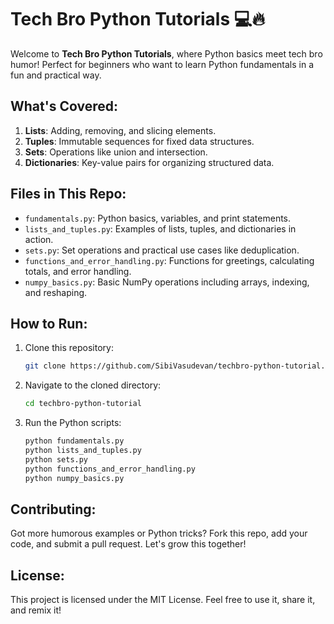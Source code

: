 # Tech Bro Python Tutorials 💻🔥

Welcome to **Tech Bro Python Tutorials**, where Python basics meet tech bro humor! Perfect for beginners who want to learn Python fundamentals in a fun and practical way.

## What's Covered:
1. **Lists**: Adding, removing, and slicing elements.
2. **Tuples**: Immutable sequences for fixed data structures.
3. **Sets**: Operations like union and intersection.
4. **Dictionaries**: Key-value pairs for organizing structured data.

## Files in This Repo:
- `fundamentals.py`: Python basics, variables, and print statements.
- `lists_and_tuples.py`: Examples of lists, tuples, and dictionaries in action.
- `sets.py`: Set operations and practical use cases like deduplication.
- `functions_and_error_handling.py`: Functions for greetings, calculating totals, and error handling.
- `numpy_basics.py`: Basic NumPy operations including arrays, indexing, and reshaping.

## How to Run:
1. Clone this repository:
   ```bash
   git clone https://github.com/SibiVasudevan/techbro-python-tutorial.git
   ```
2. Navigate to the cloned directory:
   ```bash
   cd techbro-python-tutorial
   ```
3. Run the Python scripts:
   ```bash
   python fundamentals.py
   python lists_and_tuples.py
   python sets.py
   python functions_and_error_handling.py
   python numpy_basics.py
   ```

## Contributing:
Got more humorous examples or Python tricks? Fork this repo, add your code, and submit a pull request. Let's grow this together!

## License:
This project is licensed under the MIT License. Feel free to use it, share it, and remix it!
